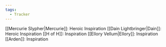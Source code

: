 ```yaml
---
tags:
  - Tracker
---
```

[[Mercurie Slypher|Mercurie]]: Heroic Inspiration
[[Dain Lightbringer|Dain]]: Heroic Inspiration
[[H of H]]: Inspiration
[[Ellory Vellum|Ellory]]: Inspiration
[[Arden]]: Inspiration